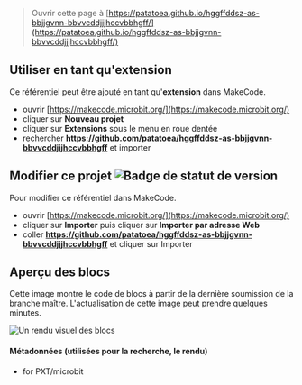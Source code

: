 
> Ouvrir cette page à [https://patatoea.github.io/hggffddsz-as-bbjjgvnn-bbvvcddjjjhccvbbhgff/](https://patatoea.github.io/hggffddsz-as-bbjjgvnn-bbvvcddjjjhccvbbhgff/)

## Utiliser en tant qu'extension

Ce référentiel peut être ajouté en tant qu'**extension** dans MakeCode.

* ouvrir [https://makecode.microbit.org/](https://makecode.microbit.org/)
* cliquer sur **Nouveau projet**
* cliquer sur **Extensions** sous le menu en roue dentée
* rechercher **https://github.com/patatoea/hggffddsz-as-bbjjgvnn-bbvvcddjjjhccvbbhgff** et importer

## Modifier ce projet ![Badge de statut de version](https://github.com/patatoea/hggffddsz-as-bbjjgvnn-bbvvcddjjjhccvbbhgff/workflows/MakeCode/badge.svg)

Pour modifier ce référentiel dans MakeCode.

* ouvrir [https://makecode.microbit.org/](https://makecode.microbit.org/)
* cliquer sur **Importer** puis cliquer sur **Importer par adresse Web**
* coller **https://github.com/patatoea/hggffddsz-as-bbjjgvnn-bbvvcddjjjhccvbbhgff** et cliquer sur Importer

## Aperçu des blocs

Cette image montre le code de blocs à partir de la dernière soumission de la branche maître.
L'actualisation de cette image peut prendre quelques minutes.

![Un rendu visuel des blocs](https://github.com/patatoea/hggffddsz-as-bbjjgvnn-bbvvcddjjjhccvbbhgff/raw/master/.github/makecode/blocks.png)

#### Métadonnées (utilisées pour la recherche, le rendu)

* for PXT/microbit
<script src="https://makecode.com/gh-pages-embed.js"></script><script>makeCodeRender("{{ site.makecode.home_url }}", "{{ site.github.owner_name }}/{{ site.github.repository_name }}");</script>
